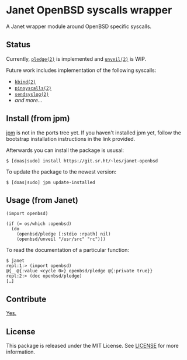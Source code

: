 # Janet OpenBSD syscalls wrapper

A Janet wrapper module around OpenBSD specific syscalls.

## Status

Currently, [`pledge(2)`](https://man.openbsd.org/pledge.2) is implemented and [`unveil(2)`](https://man.openbsd.org/unveil.2) is WIP.

Future work includes implementation of the following syscalls:

* [`kbind(2)`](https://man.openbsd.org/kbind.2)
* [`pinsyscalls(2)`](https://man.openbsd.org/pinsyscalls.2)
* [`sendsyslog(2)`](https://man.openbsd.org/sendsyslog.2)
* _and more…_

## Install (from jpm)

[jpm](https://git.sr.ht/~bakpakin/jpm) is not in the ports tree yet. If you haven't installed jpm yet, follow the bootstrap installation instructions in the link provided.

Afterwards you can install the package is ususal:

```shell-session
$ [doas|sudo] install https://git.sr.ht/~les/janet-openbsd
```

To update the package to the newest version:

```shell-session
$ [doas|sudo] jpm update-installed
```

## Usage (from Janet)

```janet
(import openbsd)

(if (= os/which :openbsd)
  (do
    (openbsd/pledge [:stdio :rpath] nil)
    (openbsd/unveil "/usr/src" "rc")))
```

To read the documentation of a particular function:

```janet
$ janet
repl:1:> (import openbsd)
@{_ @{:value <cycle 0>} openbsd/pledge @{:private true}}
repl:2:> (doc openbsd/pledge)
[…]
```

## Contribute

[Yes.](CONTRIBUTING.md)

## License

This package is released under the MIT License. See [LICENSE](./LICENSE) for more information.
